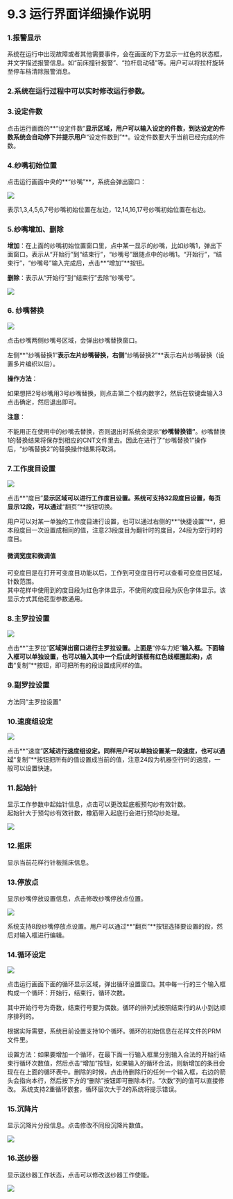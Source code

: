 # 9.3 运行界面详细操作说明

### 1.报警显示

系统在运行中出现故障或者其他需要事件，会在画面的下方显示一红色的状态框，并文字描述报警信息。如“前床撞针报警”、“拉杆启动错”等。用户可以将拉杆旋转至停车档清除报警消息。

### 2.系统在运行过程中可以实时修改运行参数。

### 3.设定件数

点击运行画面的**“设定件数”**显示区域，用户可以输入设定的件数，到达设定的件数系统会自动停下并提示用户**“设定件数到”**。设定件数要大于当前已经完成的件数。

### 4.纱嘴初始位置

点击运行画面中央的**“纱嘴”**，系统会弹出窗口：

![](../.gitbook/assets/030.png)

表示1,3,4,5,6,7号纱嘴初始位置在左边，12,14,16,17号纱嘴初始位置在右边。

### 5.纱嘴增加、删除

**增加**：在上面的纱嘴初始位置窗口里，点中某一显示的纱嘴，比如纱嘴1，弹出下面窗口。表示从“开始行”到“结束行”，“纱嘴号”跟随点中的纱嘴1。“开始行”，“结束行”，“纱嘴号”输入完成后，点击**“增加”**按钮。

 **删除**：表示从“开始行”到“结束行”去除“纱嘴号”。

![](../.gitbook/assets/031.png)

### 6. 纱嘴替换

![](../.gitbook/assets/sha-zui-ti-huan.png)

点击纱嘴两侧纱嘴号区域，会弹出纱嘴替换窗口。

左侧**“纱嘴替换1”**表示左片纱嘴替换，右侧**“纱嘴替换2”**表示右片纱嘴替换（设置多片编织以后）。

**操作方法**：

如果想把2号纱嘴用3号纱嘴替换，则点击第二个框内数字2，然后在软键盘输入3点击确定，然后退出即可。 

**注意**：

不能用正在使用中的纱嘴去替换，否则退出时系统会提示“**纱嘴替换错”**。纱嘴替换1的替换结果将保存到相应的CNT文件里去。因此在进行了“纱嘴替换1”操作后，“纱嘴替换2”的替换操作结果将取消。

### 7.工作度目设置

![](../.gitbook/assets/032.png)

点击**“度目”**显示区域可以进行工作度目设置。系统可支持32段度目设置，每页显示12段，可以通过**“翻页”**按钮切换。

用户可以对某一单独的工作度目进行设置，也可以通过右侧的**“快捷设置”**，把本段度目一次设置成相同的值，注意23段度目为翻针时的度目，24段为空行时的度目。

#### 微调宽度和微调值

可变度目是在打开可变度目功能以后，工作到可变度目行可以查看可变度目区域，针数范围。   
其中花样中使用到的度目段为红色字体显示，不使用的度目段为灰色字体显示。该显示方式其他花型参数通用。

### 8.主罗拉设置

![](../.gitbook/assets/033.png)

点击**“主罗拉”**区域弹出窗口进行主罗拉设置。上面是**“停车力矩”**输入框。下面输入框可以单独设置，也可以输入其中一个后\(此时该框有红色线框圈起来\)，点击**“复制”**按钮，即可把所有的段设置成同样的值。 

### 9.副罗拉设置 

   方法同“主罗拉设置”

### 10.速度组设定

![](../.gitbook/assets/034.png)

点击**“速度”**区域进行速度组设定。同样用户可以单独设置某一段速度，也可以通过**“复制”**按钮把所有的值设置成当前的值，注意24段为机器空行时的速度，一般可以设置快速。

### 11.起始针

显示工作参数中起始针信息，点击可以更改起底板预勾纱有效针数。  
起始针大于预勾纱有效针数，橡筋带入起底行会进行预勾纱处理。

![](../.gitbook/assets/image%20%2830%29.png)

### 12.摇床

显示当前花样行针板摇床信息。

### 13.停放点 

显示纱嘴停放设置信息，点击修改纱嘴停放点位置。

![](../.gitbook/assets/image%20%2824%29.png)

系统支持8段纱嘴停放点设置。用户可以通过**“翻页”**按钮选择要设置的段，然后对输入框进行编辑。

### 14.循环设定

![](../.gitbook/assets/035.png)

点击运行画面下面的循环显示区域，弹出循环设置窗口。其中每一行的三个输入框构成一个循环：开始行，结束行，循环次数。

其中开始行号为奇数，结束行号要为偶数。循环的排列式按照结束行的从小到达顺序排列的。

根据实际需要，系统目前设置支持10个循环。循环的初始信息在花样文件的PRM文件里。

设置方法：如果要增加一个循环，在最下面一行输入框里分别输入合法的开始行结束行循环次数值，然后点击“增加”按钮，如果输入的循环合法，则新增加的条目会现在在上面的循环表中。删除的时候，点击待删除行的任何一个输入框，右边的箭头会指向本行，然后按下方的“删除”按钮即可删除本行。“次数”列的值可以直接修改。 系统支持2重循环嵌套，循环层次大于2的系统将提示错误。

### 15.沉降片 

显示沉降片分段信息。点击修改不同段沉降片数值。

![](../.gitbook/assets/036.png)

### 16.送纱器 

显示送纱器工作状态，点击可以修改送纱器工作使能。

![](../.gitbook/assets/image%20%2848%29.png)

